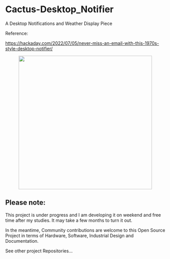 # Cactus-Desktop_Notifier
A Desktop Notifications and Weather Display Piece

Reference:

https://hackaday.com/2022/07/05/never-miss-an-email-with-this-1970s-style-desktop-notifier/


<p align="center">
  <img src="https://github.com/aitesam961/Images/Work Under Progress.jfif" width="420">
 
</p>


## Please note:
This project is under progress and I am developing it on weekend and free time after my studies.
It may take a few months to turn it out.

In the meantime, Community contributions are welcome to this Open Source Project in terms of Hardware, Software, Industrial Design and Documentation.


See other project Repositories...
